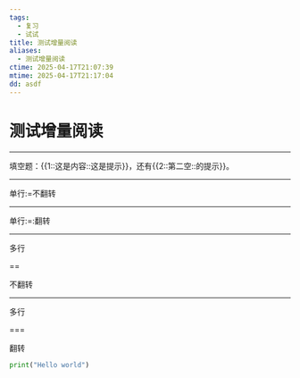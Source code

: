 ```yaml
---
tags:
  - 复习
  - 试试
title: 测试增量阅读
aliases:
  - 测试增量阅读
ctime: 2025-04-17T21:07:39
mtime: 2025-04-17T21:17:04
dd: asdf
---
```


# 测试增量阅读

---

填空题：{{1::这是内容::这是提示}}，还有{{2::第二空::的提示}}。

---

单行:=不翻转

---

单行:=:翻转

---

多行

==

不翻转

---

多行

===

翻转

```python
print("Hello world")
```